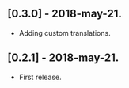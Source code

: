 ## [0.3.0] - 2018-may-21.
* Adding custom translations.

## [0.2.1] - 2018-may-21.
* First release.
